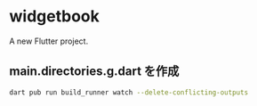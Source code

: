 # widgetbook

A new Flutter project.

## main.directories.g.dart を作成

```bash
dart pub run build_runner watch --delete-conflicting-outputs
```

